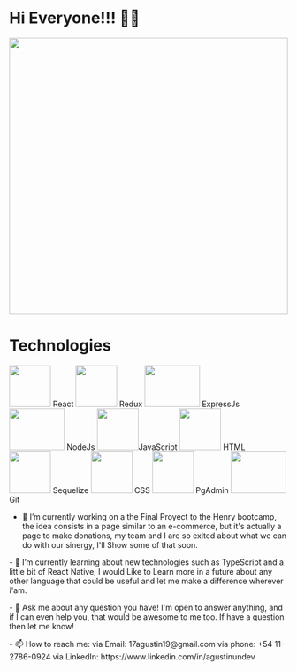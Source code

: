 <h1> Hi Everyone!!! 👋😀 </h1>
<img src="https://user-images.githubusercontent.com/39142850/67110554-fdea5400-f20d-11e9-834a-d459a612b7b1.gif" width="100%" height="500px"/>

<div>
 <h1>Technologies</h1>
 <img src="https://upload.wikimedia.org/wikipedia/commons/thumb/4/47/React.svg/1200px-React.svg.png" width="75px" height="75px" alt=""/> <span>React</span>  <img src="https://img.icons8.com/color/452/redux.png" width="75px" height="75px" alt=""/> <span>Redux</span>  <img src="https://ismaeljdz7.com/img/abilities/expressjs.png" width="100px" height="75px" alt=""/> <span>ExpressJs</span>    <img src="https://www.anychart.com/_design/img/upload/plugins/nodejs-logo.png" width="100px" height="75px" alt=""/> <span>NodeJs</span>    <img src="https://upload.wikimedia.org/wikipedia/commons/thumb/9/99/Unofficial_JavaScript_logo_2.svg/1024px-Unofficial_JavaScript_logo_2.svg.png" width="75px" height="75px" alt=""/><span>JavaScript</span>  <img src="https://upload.wikimedia.org/wikipedia/commons/thumb/6/61/HTML5_logo_and_wordmark.svg/2048px-HTML5_logo_and_wordmark.svg.png" width="75px" height="75px" alt=""/> <span>HTML</span>  <img src="https://seeklogo.com/images/S/sequelize-logo-9A5075DB9F-seeklogo.com.png" width="75px" height="75px" alt=""/> <span>Sequelize</span>  <img src="https://upload.wikimedia.org/wikipedia/commons/thumb/d/d5/CSS3_logo_and_wordmark.svg/1452px-CSS3_logo_and_wordmark.svg.png" width="75px" height="75px" alt=""/> <span>CSS</span>  <img src="https://upload.wikimedia.org/wikipedia/commons/thumb/2/29/Postgresql_elephant.svg/540px-Postgresql_elephant.svg.png" width="75px" height="75px" alt=""/>  <span>PgAdmin</span>  <img src="https://upload.wikimedia.org/wikipedia/commons/thumb/3/3f/Git_icon.svg/1024px-Git_icon.svg.png" width="100px" height="75px" alt=""/> <span>Git</span>

 <p>
 
- 🔭 I’m currently working on a the Final Proyect to the Henry bootcamp, the idea consists in a page similar to an e-commerce, but it's actually a page to make donations, my team and I are so exited about what we can do with our sinergy, I'll Show some of that soon.
 </p> 
 
 
 <p>
  - 🌱 I’m currently learning about new technologies such as TypeScript and a little bit of React Native, I would Like to Learn more in a future about any other language that could be useful and let me make a difference wherever i'am.
 </p>
 
 <p>
  - 💬 Ask me about any question you have! I'm open to answer anything, and if I can even help you, that would be awesome to me too. If have a question then let me know!
 </p>
 
  <p>
- 📫 How to reach me: 
   via Email: 17agustin19@gmail.com
   via phone: +54 11-2786-0924
   via LinkedIn: https://www.linkedin.com/in/agustinundev
 </p>

 </div>
<!--
**17agustin/17agustin** is a ✨ _special_ ✨ repository because its `README.md` (this file) appears on your GitHub profile.

Here are some ideas to get you started:

- 🔭 I’m currently working on ...
- 🌱 I’m currently learning ... 
- 👯 I’m looking to collaborate on ...
- 🤔 I’m looking for help with ...
- 💬 Ask me about ...
- 📫 How to reach me: ...
- 😄 Pronouns: ...
- ⚡ Fun fact: ...
-->
